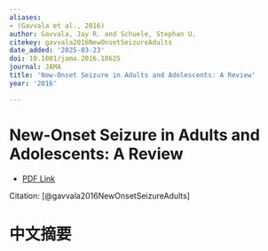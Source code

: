 ```yaml
---
aliases:
- (Gavvala et al., 2016)
author: Gavvala, Jay R. and Schuele, Stephan U.
citekey: gavvala2016NewOnsetSeizureAdults
date_added: '2025-03-23'
doi: 10.1001/jama.2016.18625
journal: JAMA
title: 'New-Onset Seizure in Adults and Adolescents: A Review'
year: '2016'

---
```

# New-Onset Seizure in Adults and Adolescents: A Review
- [PDF Link](zotero://open-pdf/library/items/KTB9WIWA)

Citation: [@gavvala2016NewOnsetSeizureAdults]

# 中文摘要
